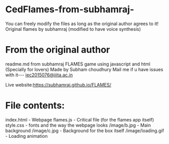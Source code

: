 # CedFlames-from-subhamraj-
You can freely modify the files as long as the original author agrees to it!
Original flames by subhamraj (modified to have voice synthesis)

# From the original author
readme.md from subhamraj
FLAMES game using javascript and html 
(Specially for lovers)
Made by Subham choudhury
Mail me if u have issues with it---   iec2015076@iiita.ac.in






Live website:https://subhamraj.github.io/FLAMES/

# File contents:
index.html - Webpage
flames.js - Critical file (for the flames app itself)
style.css - fonts and the way the webpage looks
/image/b.jpg - Main background
/image/c.jpg - Background for the box itself
/image/loading.gif - Loading animation
